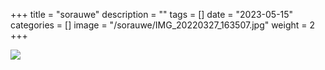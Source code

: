 +++
title = "sorauwe"
description = ""
tags = []
date = "2023-05-15"
categories = []
image = "/sorauwe/IMG_20220327_163507.jpg"
weight = 2
+++

![](/images/sorauwe/IMG_20220327_163507.jpg)
